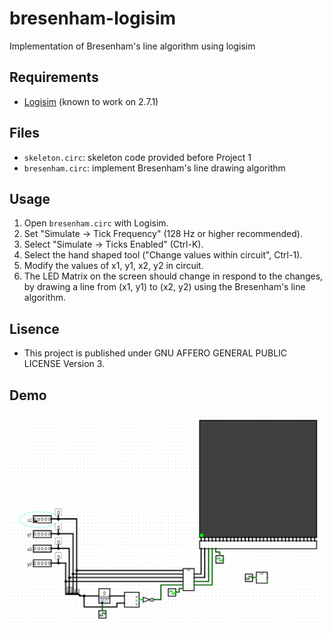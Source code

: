 # bresenham-logisim
Implementation of Bresenham's line algorithm using logisim

## Requirements
* [Logisim](http://www.cburch.com/logisim/index.html) (known to work on 2.7.1)

## Files
* `skeleton.circ`: skeleton code provided before Project 1
* `bresenham.circ`: implement Bresenham's line drawing algorithm

## Usage
1. Open `bresenham.circ` with Logisim. 
2. Set "Simulate -> Tick Frequency" (128 Hz or higher recommended). 
3. Select "Simulate -> Ticks Enabled" (Ctrl-K). 
4. Select the hand shaped tool ("Change values within circuit", Ctrl-1). 
5. Modify the values of x1, y1, x2, y2 in circuit. 
6. The LED Matrix on the screen should change in respond to the changes, by
	drawing a line from (x1, y1) to (x2, y2) using the Bresenham's line
	algorithm. 

## Lisence
* This project is published under GNU AFFERO GENERAL PUBLIC LICENSE Version 3.

## Demo
![](demo.gif)

